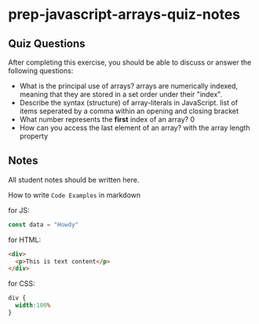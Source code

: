 # prep-javascript-arrays-quiz-notes



## Quiz Questions

After completing this exercise, you should be able to discuss or answer the following questions:

- What is the principal use of arrays?
arrays are numerically indexed, meaning that they are stored in a set order under their "index".
- Describe the syntax (structure) of array-literals in JavaScript.
list of items seperated by a comma within an opening and closing bracket
- What number represents the **first** index of an array?
0
- How can you access the last element of an array?
with the array length property
## Notes

All student notes should be written here.


How to write `Code Examples` in markdown

for JS:
```javascript
const data = "Howdy"
```

for HTML:
```html
<div>
  <p>This is text content</p>
</div>
```

for CSS:
```css
div {
  width:100%
}
```
